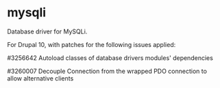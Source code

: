 # mysqli
Database driver for MySQLi.

For Drupal 10, with patches for the following issues applied:

 #3256642 Autoload classes of database drivers modules' dependencies

 #3260007 Decouple Connection from the wrapped PDO connection to allow alternative clients
